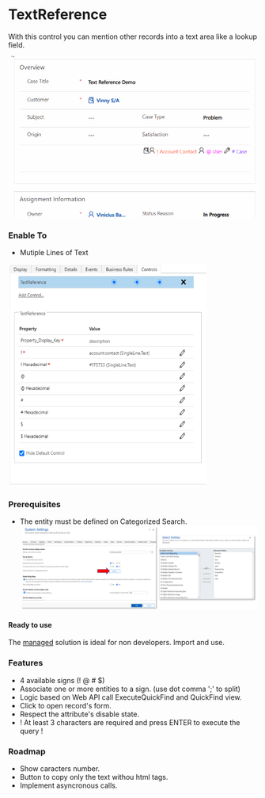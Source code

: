 # TextReference

With this control you can mention other records into a text area like a lookup field.

![alt text](https://github.com/VinnyDyn/TextReference/blob/master/images/text-reference-demo.gif)

### Enable To
- Mutiple Lines of Text
<img src="https://github.com/VinnyDyn/TextReference/blob/master/images/text-reference-config.png" width="400" height="450"/>

### Prerequisites
- The entity must be defined on Categorized Search.
![alt text](https://github.com/VinnyDyn/TextReference/blob/master/images/text-reference-categorized-search.png)

#### Ready to use
The [managed](https://github.com/VinnyDyn/StatusReasonKanban/releases/download/2.0.0.0/VinnyBControls_2_0_0_0_managed.zip) solution is ideal for non developers. Import and use.

### Features
- 4 available signs (! @ # $)
- Associate one or more entities to a sign. (use dot comma ';' to split)
- Logic based on Web API call ExecuteQuickFind and QuickFind view.
- Click to open record's form.
- Respect the attribute's disable state.
- ! At least 3 characters are required and press ENTER to execute the query !

### Roadmap
- Show caracters number.
- Button to copy only the text withou html tags.
- Implement asyncronous calls.
